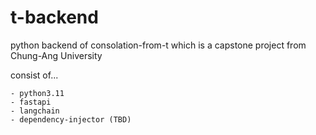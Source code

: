 # t-backend

python backend of consolation-from-t which is a capstone project from Chung-Ang University 

consist of...
```
- python3.11
- fastapi
- langchain
- dependency-injector (TBD)
```